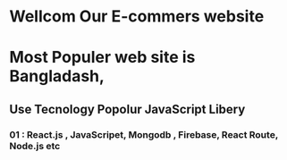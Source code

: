 
# Wellcom Our E-commers website


# Most Populer web site is Bangladash,
## Use Tecnology Popolur JavaScript Libery 

### 01 : React.js , JavaScripet, Mongodb , Firebase, React Route, Node.js  etc



